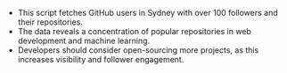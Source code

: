 - This script fetches GitHub users in Sydney with over 100 followers and their repositories.
- The data reveals a concentration of popular repositories in web development and machine learning.
- Developers should consider open-sourcing more projects, as this increases visibility and follower engagement.

